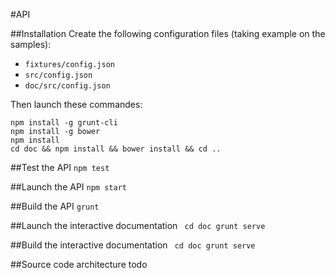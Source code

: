 #API

##Installation
Create the following configuration files (taking example on the samples):

* ```fixtures/config.json```
* ```src/config.json```
* ```doc/src/config.json```

Then launch these commandes:
````npm install -g bunyan
npm install -g grunt-cli
npm install -g bower
npm install
cd doc && npm install && bower install && cd ..
````

##Test the API
``npm test``

##Launch the API
``npm start``

##Build the API
``grunt``

##Launch the interactive documentation
`` cd doc
grunt serve``

##Build the interactive documentation
`` cd doc
grunt serve``

##Source code architecture
todo
